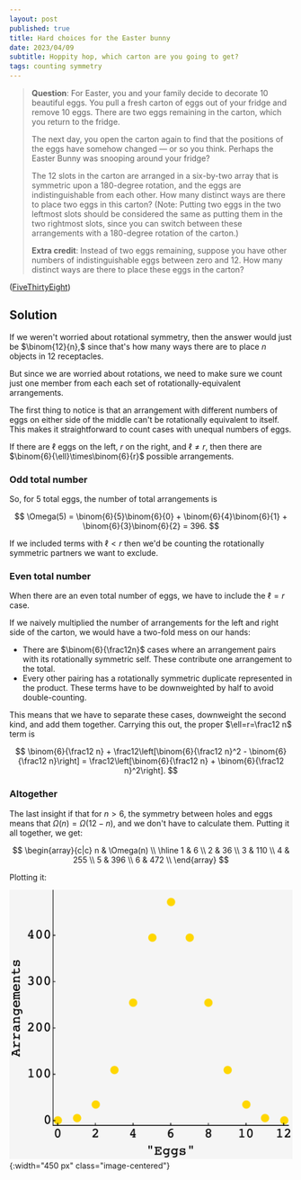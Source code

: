 ```yaml
---
layout: post
published: true
title: Hard choices for the Easter bunny
date: 2023/04/09
subtitle: Hoppity hop, which carton are you going to get?
tags: counting symmetry 
---
```


>**Question**: For Easter, you and your family decide to decorate $10$ beautiful eggs. You pull a fresh carton of eggs out of your fridge and remove $10$ eggs. There are two eggs remaining in the carton, which you return to the fridge.
>
>The next day, you open the carton again to find that the positions of the eggs have somehow changed — or so you think. Perhaps the Easter Bunny was snooping around your fridge?
>
>The $12$ slots in the carton are arranged in a six-by-two array that is symmetric upon a $180$-degree rotation, and the eggs are indistinguishable from each other. How many distinct ways are there to place two eggs in this carton? (Note: Putting two eggs in the two leftmost slots should be considered the same as putting them in the two rightmost slots, since you can switch between these arrangements with a 180-degree rotation of the carton.)
>
>**Extra credit**: Instead of two eggs remaining, suppose you have other numbers of indistinguishable eggs between zero and $12.$ How many distinct ways are there to place these eggs in the carton?

<!--more-->

([FiveThirtyEight](https://fivethirtyeight.com/features/can-you-rescue-your-crew/))

## Solution

If we weren't worried about rotational symmetry, then the answer would just be $\binom{12}{n},$ since that's how many ways there are to place $n$ objects in $12$ receptacles.

But since we are worried about rotations, we need to make sure we count just one member from each each set of rotationally-equivalent arrangements.

The first thing to notice is that an arrangement with different numbers of eggs on either side of the middle can't be rotationally equivalent to itself. This makes it straightforward to count cases with unequal numbers of eggs. 

If there are $\ell$ eggs on the left, $r$ on the right, and $\ell \neq r,$ then there are $\binom{6}{\ell}\times\binom{6}{r}$ possible arrangements. 

### Odd total number

So, for $5$ total eggs, the number of total arrangements is 

$$ \Omega(5) = \binom{6}{5}\binom{6}{0} + \binom{6}{4}\binom{6}{1} + \binom{6}{3}\binom{6}{2} = 396. $$

If we included terms with $\ell < r$ then we'd be counting the rotationally symmetric partners we want to exclude.

### Even total number

When there are an even total number of eggs, we have to include the $\ell = r$ case. 

If we naively multiplied the number of arrangements for the left and right side of the carton, we would have a two-fold mess on our hands:

- There are $\binom{6}{\frac12n}$ cases where an arrangement pairs with its rotationally symmetric self. These contribute one arrangement to the total. 
- Every other pairing has a rotationally symmetric duplicate represented in the product. These terms have to be downweighted by half to avoid double-counting.

This means that we have to separate these cases, downweight the second kind, and add them together. Carrying this out, the proper $\ell=r=\frac12 n$ term is

$$ \binom{6}{\frac12 n} + \frac12\left[\binom{6}{\frac12 n}^2 - \binom{6}{\frac12 n}\right] = \frac12\left[\binom{6}{\frac12 n} + \binom{6}{\frac12 n}^2\right]. $$


### Altogether

The last insight if that for $n \gt 6,$ the symmetry between holes and eggs means that $\Omega(n) = \Omega(12-n),$ and we don't have to calculate them. Putting it all together, we get:

$$
  \begin{array}{c|c}
     n & \Omega(n) \\ \hline
     1 & 6 \\
     2 & 36 \\
     3 & 110 \\
     4 & 255 \\
     5 & 396 \\
     6 & 472 \\
  \end{array}
$$

Plotting it:

![](/img/2023-04-09-egg-arrangements.png){:width="450 px" class="image-centered"}

<br>
